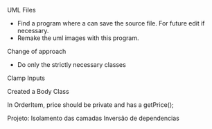 UML Files
- Find a program where a can save the source file. For future edit if necessary.
- Remake the uml images with this program.


Change of approach
- Do only the strictly necessary classes

Clamp Inputs

Created a Body Class

In OrderItem, price should be private and has a getPrice();


Projeto:
    Isolamento das camadas
    Inversão de dependencias

